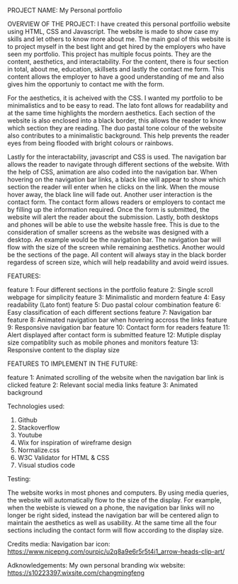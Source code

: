 PROJECT NAME: My Personal portfolio

OVERVIEW OF THE PROJECT: I have created this personal portfoilio website using HTML, CSS and Javascript. The website is made to show case my skills and let others to know more about me. The main goal of this website is to project myself in the best light and get hired by the employers who have seen my portfolio. This project has multiple focus points. They are the content, aesthetics, and interactability. For the content, there is four section in total, about me, education, skillsets and lastly the contact me form. This content allows the employer to have a good understanding of me and also gives him the opportuniy to contact me with the form.

For the aesthetics, it is acheived with the CSS. I wanted my portfolio to be minimalistics and to be easy to read. The lato font allows for readability and at the same time highlights the mordern aesthetics. Each section of the website is also enclosed into a black border, this allows the reader to know which section they are reading. The duo pastal tone colour of the website also contributes to a minimalistic background. This help prevents the reader eyes from being flooded with bright colours or rainbows.

Lastly for the interactability, javascript and CSS is used. The navigation bar allows the reader to navigate through different sections of the website. With the help of CSS, animation are also coded into the navigation bar. When hovering on the navigation bar links, a black line will appear to show which section the reader will enter when he clicks on the link. When the mouse hover away, the black line will fade out. Another user interaction is the contact form. The contact form allows readers or employers to contact me by filling up the information required. Once the form is submitted, the website will alert the reader about the submission. Lastly, both desktops and phones will be able to use the website hassle free. This is due to the consideration of smaller screens as the website was designed with a desktop. An example would be the navigation bar. The navigation bar will flow with the size of the screen while remaining aesthetics. Another would be the sections of the page. All content will always stay in the black border regardess of screen size, which will help readability and avoid weird issues.

FEATURES: 

feature 1: Four different sections in the portfolio
feature 2: Single scroll webpage for simplicity
feature 3: Minimalistic and mordern
feature 4: Easy readability (Lato font)
feature 5: Duo pastal colour combination
feature 6: Easy classification of each different sections
feature 7: Navigation bar
feature 8: Animated navigation bar when hovering accross the links
feature 9: Responsive navigation bar
feature 10: Contact form for readers
feature 11: Alert displayed after contact form is submitted
feature 12: Mutiple display size compatiblity such as mobile phones and monitors
feature 13: Responsive content to the display size

FEATURES TO IMPLEMENT IN THE FUTURE:

feature 1: Animated scrolling of the website when the navigation bar link is clicked
feature 2: Relevant social media links
feature 3: Animated background

Technologies used:

1. Github
2. Stackoverflow
3. Youtube
4. Wix for inspiration of wireframe design
5. Normalize.css 
6. W3C Validator for HTML & CSS
7. Visual studios code

Testing:

The website works in most phones and computers. By using media queries, the website will automatically flow to the size of the display. For example, when the webiste is viewed on a phone, the navigation bar links will no longer be right sided, instead the navigation bar will be centered align to maintain the aesthetics as well as usability. At the same time all the four sections including the contact form will flow according to the display size.

Credits media:
Navigation bar icon: https://www.nicepng.com/ourpic/u2q8a9e6r5r5t4i1_arrow-heads-clip-art/

Adknowledgements: 
My own personal branding wix website: https://s10223397.wixsite.com/changmingfeng
 
